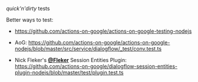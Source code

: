 _quick'n'dirty_ tests

Better ways to test:

- https://github.com/actions-on-google/actions-on-google-testing-nodejs

- AoG: https://github.com/actions-on-google/actions-on-google-nodejs/blob/master/src/service/dialogflow/_test/conv.test.ts

- Nick Fleker's **[@Fleker](https://github.com/fleker)** Session Entities Plugin: https://github.com/actions-on-google/dialogflow-session-entities-plugin-nodejs/blob/master/test/plugin.test.ts
